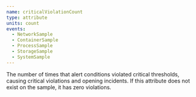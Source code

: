 ```yaml
---
name: criticalViolationCount
type: attribute
units: count
events:
  - NetworkSample
  - ContainerSample
  - ProcessSample
  - StorageSample
  - SystemSample
---
```


The number of times that alert conditions violated critical thresholds, causing critical violations and opening incidents. If this attribute does not exist on the sample, it has zero violations.
